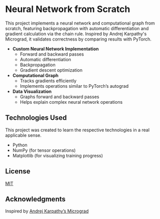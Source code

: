 # Neural Network from Scratch

This project implements a neural network and computational graph from scratch, featuring backpropagation with automatic differentiation and gradient calculation via the chain rule. Inspired by Andrej Karpathy's Micrograd, it validates correctness by comparing results with PyTorch.

- **Custom Neural Network Implementation**
  - Forward and backward passes
  - Automatic differentiation
  - Backpropagation
  - Gradient descent optimization
- **Computational Graph**
  - Tracks gradients efficiently
  - Implements operations similar to PyTorch’s autograd
- **Data Visualization**
  - Graphs forward and backward passes
  - Helps explain complex neural network operations

## Technologies Used

This project was created to learn the respective technologies in a real applicable sense.

- Python
- NumPy (for tensor operations)
- Matplotlib (for visualizing training progress)

## License

[MIT](https://choosealicense.com/licenses/mit/)

## Acknowledgments
Inspired by [Andrej Karpathy’s Micrograd](https://github.com/karpathy/micrograd)
